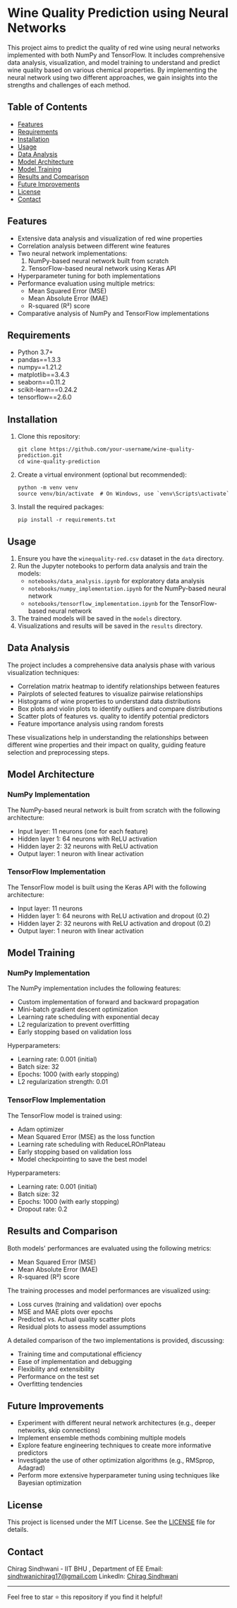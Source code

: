 # Wine Quality Prediction using Neural Networks

This project aims to predict the quality of red wine using neural networks implemented with both NumPy and TensorFlow. It includes comprehensive data analysis, visualization, and model training to understand and predict wine quality based on various chemical properties. By implementing the neural network using two different approaches, we gain insights into the strengths and challenges of each method.

## Table of Contents
- [Features](#features)
- [Requirements](#requirements)
- [Installation](#installation)
- [Usage](#usage)
- [Data Analysis](#data-analysis)
- [Model Architecture](#model-architecture)
- [Model Training](#model-training)
- [Results and Comparison](#results-and-comparison)
- [Future Improvements](#future-improvements)
- [License](#license)
- [Contact](#contact)

## Features
- Extensive data analysis and visualization of red wine properties
- Correlation analysis between different wine features
- Two neural network implementations:
  1. NumPy-based neural network built from scratch
  2. TensorFlow-based neural network using Keras API
- Hyperparameter tuning for both implementations
- Performance evaluation using multiple metrics:
  - Mean Squared Error (MSE)
  - Mean Absolute Error (MAE)
  - R-squared (R²) score
- Comparative analysis of NumPy and TensorFlow implementations

## Requirements
- Python 3.7+
- pandas==1.3.3
- numpy==1.21.2
- matplotlib==3.4.3
- seaborn==0.11.2
- scikit-learn==0.24.2
- tensorflow==2.6.0

## Installation
1. Clone this repository:
   ```
   git clone https://github.com/your-username/wine-quality-prediction.git
   cd wine-quality-prediction
   ```
2. Create a virtual environment (optional but recommended):
   ```
   python -m venv venv
   source venv/bin/activate  # On Windows, use `venv\Scripts\activate`
   ```
3. Install the required packages:
   ```
   pip install -r requirements.txt
   ```

## Usage
1. Ensure you have the `winequality-red.csv` dataset in the `data` directory.
2. Run the Jupyter notebooks to perform data analysis and train the models:
   - `notebooks/data_analysis.ipynb` for exploratory data analysis
   - `notebooks/numpy_implementation.ipynb` for the NumPy-based neural network
   - `notebooks/tensorflow_implementation.ipynb` for the TensorFlow-based neural network
3. The trained models will be saved in the `models` directory.
4. Visualizations and results will be saved in the `results` directory.

## Data Analysis
The project includes a comprehensive data analysis phase with various visualization techniques:
- Correlation matrix heatmap to identify relationships between features
- Pairplots of selected features to visualize pairwise relationships
- Histograms of wine properties to understand data distributions
- Box plots and violin plots to identify outliers and compare distributions
- Scatter plots of features vs. quality to identify potential predictors
- Feature importance analysis using random forests

These visualizations help in understanding the relationships between different wine properties and their impact on quality, guiding feature selection and preprocessing steps.

## Model Architecture

### NumPy Implementation
The NumPy-based neural network is built from scratch with the following architecture:
- Input layer: 11 neurons (one for each feature)
- Hidden layer 1: 64 neurons with ReLU activation
- Hidden layer 2: 32 neurons with ReLU activation
- Output layer: 1 neuron with linear activation

### TensorFlow Implementation
The TensorFlow model is built using the Keras API with the following architecture:
- Input layer: 11 neurons
- Hidden layer 1: 64 neurons with ReLU activation and dropout (0.2)
- Hidden layer 2: 32 neurons with ReLU activation and dropout (0.2)
- Output layer: 1 neuron with linear activation

## Model Training

### NumPy Implementation
The NumPy implementation includes the following features:
- Custom implementation of forward and backward propagation
- Mini-batch gradient descent optimization
- Learning rate scheduling with exponential decay
- L2 regularization to prevent overfitting
- Early stopping based on validation loss

Hyperparameters:
- Learning rate: 0.001 (initial)
- Batch size: 32
- Epochs: 1000 (with early stopping)
- L2 regularization strength: 0.01

### TensorFlow Implementation
The TensorFlow model is trained using:
- Adam optimizer
- Mean Squared Error (MSE) as the loss function
- Learning rate scheduling with ReduceLROnPlateau
- Early stopping based on validation loss
- Model checkpointing to save the best model

Hyperparameters:
- Learning rate: 0.001 (initial)
- Batch size: 32
- Epochs: 1000 (with early stopping)
- Dropout rate: 0.2

## Results and Comparison
Both models' performances are evaluated using the following metrics:
- Mean Squared Error (MSE)
- Mean Absolute Error (MAE)
- R-squared (R²) score

The training processes and model performances are visualized using:
- Loss curves (training and validation) over epochs
- MSE and MAE plots over epochs
- Predicted vs. Actual quality scatter plots
- Residual plots to assess model assumptions

A detailed comparison of the two implementations is provided, discussing:
- Training time and computational efficiency
- Ease of implementation and debugging
- Flexibility and extensibility
- Performance on the test set
- Overfitting tendencies

## Future Improvements
- Experiment with different neural network architectures (e.g., deeper networks, skip connections)
- Implement ensemble methods combining multiple models
- Explore feature engineering techniques to create more informative predictors
- Investigate the use of other optimization algorithms (e.g., RMSprop, Adagrad)
- Perform more extensive hyperparameter tuning using techniques like Bayesian optimization

## License
This project is licensed under the MIT License. See the [LICENSE](LICENSE) file for details.

## Contact
Chirag Sindhwani - IIT BHU , Department of EE
Email: sindhwanichirag17@gmail.com
LinkedIn: [Chirag Sindhwani](https://www.linkedin.com/in/chirag-sindhwani-profile/)


---

Feel free to star ⭐ this repository if you find it helpful!
